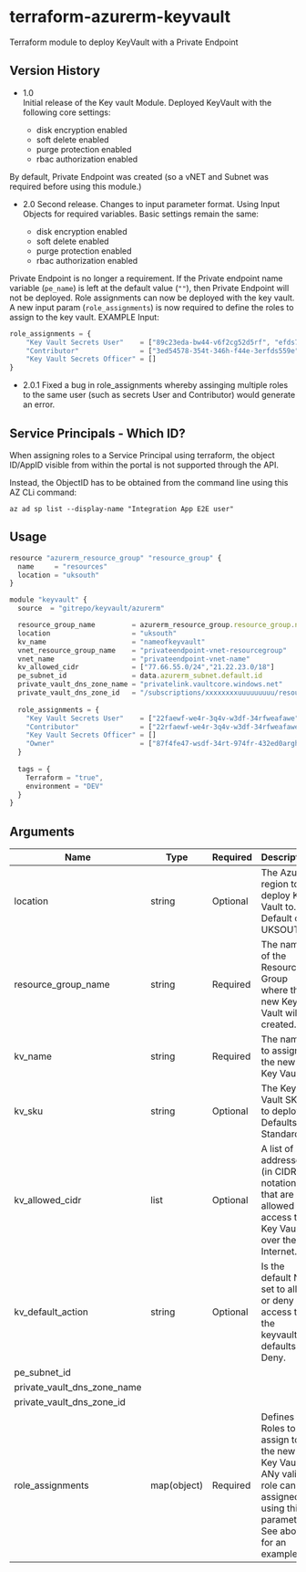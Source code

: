 # terraform-azurerm-keyvault

Terraform module to deploy KeyVault with a Private Endpoint

## Version History

- 1.0  
Initial release of the Key vault Module.
Deployed KeyVault with the following core settings:
  
  - disk encryption enabled
  - soft delete enabled
  - purge protection enabled
  - rbac authorization enabled

By default, Private Endpoint was created (so a vNET and Subnet was required before using this module.)

- 2.0
Second release. Changes to input parameter format. Using Input Objects for required variables.
Basic settings remain the same:

  - disk encryption enabled
  - soft delete enabled
  - purge protection enabled
  - rbac authorization enabled

Private Endpoint is no longer a requirement. If the Private endpoint name variable (`pe_name`) is left at the default value (`""`), then Private Endpoint will not be deployed.
Role assignments can now be deployed with the key vault. A new input param (`role_assignments`) is now required to define the roles to assign to the key vault.
  EXAMPLE Input:

```js
role_assignments = {
    "Key Vault Secrets User"    = ["89c23eda-bw44-v6f2cg52d5rf", "efds715-ref2-36dd-r4rw-34rfdfw906fea"],
    "Contributor"               = ["3ed54578-354t-346h-f44e-3erfds559e"],
    "Key Vault Secrets Officer" = []
}
```

- 2.0.1
Fixed a bug in role_assignments whereby assinging multiple roles to the same user (such as secrets User and Contributor) would generate an error.

## Service Principals - Which ID?

When assigning roles to a Service Principal using terraform, the object ID/AppID visible from within the portal is not supported through the API.

Instead, the ObjectID has to be obtained from the command line using this AZ CLi command:

`az ad sp list --display-name "Integration App E2E user"`

## Usage

```js
resource "azurerm_resource_group" "resource_group" {
  name     = "resources"
  location = "uksouth"
}

module "keyvault" {
  source  = "gitrepo/keyvault/azurerm"

  resource_group_name         = azurerm_resource_group.resource_group.name
  location                    = "uksouth"
  kv_name                     = "nameofkeyvault"
  vnet_resource_group_name    = "privateendpoint-vnet-resourcegroup"
  vnet_name                   = "privateendpoint-vnet-name"
  kv_allowed_cidr             = ["77.66.55.0/24","21.22.23.0/18"]
  pe_subnet_id                = data.azurerm_subnet.default.id
  private_vault_dns_zone_name = "privatelink.vaultcore.windows.net"
  private_vault_dns_zone_id   = "/subscriptions/xxxxxxxxuuuuuuuuu/resourceGroups/dnszoneResourceGroup/providers/Microsoft.Network/privateDnsZones/privatelink.blob.core.windows.net"
  
  role_assignments = {
    "Key Vault Secrets User"    = ["22faewf-we4r-3q4v-w3df-34rfweafawe"]
    "Contributor"               = ["22rfaewf-we4r-3q4v-w3df-34rfweafawe"]
    "Key Vault Secrets Officer" = []
    "Owner"                     = ["87f4fe47-wsdf-34rt-974fr-432ed0arght"]
  }
  
  tags = { 
    Terraform = "true",
    environment = "DEV"
  }
}
```

## Arguments

| Name | Type | Required | Description |
| --- | --- | --- | --- |
|location | string | Optional | The Azure region to deploy Key Vault to. Default of UKSOUTH |
|resource_group_name | string | Required | The name of the Resource Group where the new Key Vault will be created. |
|kv_name | string | Required | The name to assign to the new Key Vault |
|kv_sku | string | Optional | The Key Vault SKU to deploy. Defaults to Standard. |
|kv_allowed_cidr | list | Optional | A list of IP addresses (in CIDR notation) that are allowed to access the Key Vault over the Internet. |
|kv_default_action | string | Optional | Is the default NCL set to allow or deny access to the keyvault? defaults to Deny.|
|pe_subnet_id ||||
|private_vault_dns_zone_name ||||
|private_vault_dns_zone_id ||||
|role_assignments | map(object) | Required | Defines the Roles to assign to the new Key Vault. ANy valid role can be assigned using this parameter. See above for an example.|
